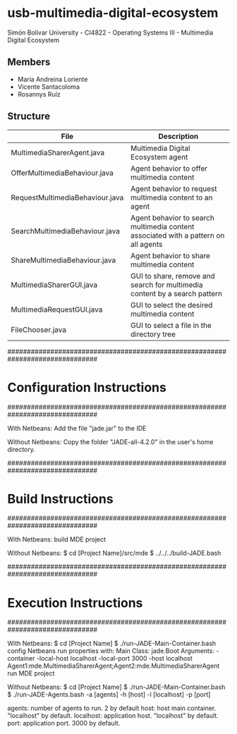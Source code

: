 # usb-multimedia-digital-ecosystem
Simón Bolívar University - CI4822 - Operating Systems III - Multimedia Digital Ecosystem

## Members

* María Andreina Loriente
* Vicente Santacoloma
* Rosannys Ruíz

## Structure

| File                            | Description                                                                         |
|---------------------------------|-------------------------------------------------------------------------------------|
| MultimediaSharerAgent.java      | Multimedia Digital Ecosystem agent                                                  |
| OfferMultimediaBehaviour.java   | Agent behavior to offer multimedia content                                          |
| RequestMultimediaBehaviour.java | Agent behavior to request multimedia content to an agent                            |
| SearchMultimediaBehaviour.java  | Agent behavior to search multimedia content associated with a pattern on all agents |
| ShareMultimediaBehaviour.java   | Agent behavior to share multimedia content                                          |
| MultimediaSharerGUI.java        | GUI to share, remove and search for multimedia content by a search pattern          |
| MultimediaRequestGUI.java       | GUI to select the desired multimedia content                                        |
| FileChooser.java                | GUI to select a file in the directory tree                                          |

###############################################################################
# Configuration Instructions                                                  #
###############################################################################

With Netbeans:
Add the file "jade.jar" to the IDE

Without Netbeans:
Copy the folder "JADE-all-4.2.0" in the user's home directory.

###############################################################################
# Build Instructions                                                          #
###############################################################################

With Netbeans:
build MDE project

Without Netbeans:
$ cd [Project Name]/src/mde
$ ../../../build-JADE.bash

###############################################################################
# Execution Instructions                                                      #
###############################################################################

With Netbeans:
$ cd [Project Name]
$ ./run-JADE-Main-Container.bash
config Netbeans run properties with:
	Main Class: jade.Boot
	Arguments: -container -local-host localhost -local-port 3000 -host localhost
			   Agent1:mde.MultimediaSharerAgent;Agent2:mde.MultimediaSharerAgent
run MDE project

Without Netbeans:
$ cd [Project Name]
$ ./run-JADE-Main-Container.bash
$ ./run-JADE-Agents.bash -a [agents] -h [host] -l [localhost] -p [port]

agents: number of agents to run. 2 by default
host: host main container. "localhost" by default.
localhost: application host. "localhost" by default.
port: application port. 3000 by default.
